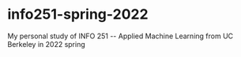 # info251-spring-2022
My personal study of INFO 251 -- Applied Machine Learning from UC Berkeley in 2022 spring
